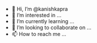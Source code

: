 - 👋 Hi, I’m @kanishkapra
- 👀 I’m interested in ...
- 🌱 I’m currently learning ...
- 💞️ I’m looking to collaborate on ...
- 📫 How to reach me ...

<!---
kanishkapra/kanishkapra is a ✨ special ✨ repository because its `README.md` (this file) appears on your GitHub profile.
You can click the Preview link to take a look at your changes.
--->
